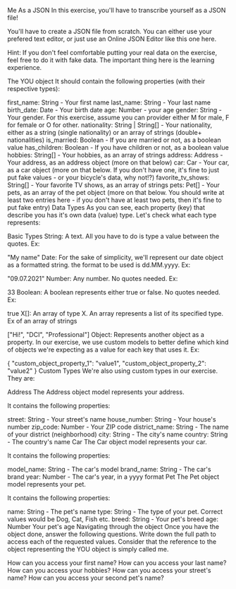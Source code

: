 Me As a JSON
In this exercise, you'll have to transcribe yourself as a JSON file!

You'll have to create a JSON file from scratch. You can either use your prefered text editor, or just use an Online JSON Editor like this one here.

Hint: If you don't feel comfortable putting your real data on the exercise, feel free to do it with fake data. The important thing here is the learning experience.

The YOU object
It should contain the following properties (with their respective types):

first_name: String - Your first name
last_name: String - Your last name
birth_date: Date - Your birth date
age: Number - your age
gender: String - Your gender. For this exercise, assume you can provider either M for male, F for female or O for other.
nationality: String | String[] - Your nationality, either as a string (single nationality) or an array of strings (double+ nationalities)
is_married: Boolean - If you are married or not, as a boolean value
has_children: Boolean - If you have children or not, as a boolean value
hobbies: String[] - Your hobbies, as an array of strings
address: Address - Your address, as an address object (more on that below)
car: Car - Your car, as a car object (more on that below. If you don't have one, it's fine to just put fake values - or your bicycle's data, why not!?)
favorite_tv_shows: String[] - Your favorite TV shows, as an array of strings
pets: Pet[] - Your pets, as an array of the pet object (more on that below. You should write at least two entries here - if you don't have at least two pets, then it's fine to put fake entry)
Data Types
As you can see, each property (key) that describe you has it's own data (value) type. Let's check what each type represents:

Basic Types
String: A text. All you have to do is type a value between the quotes.
Ex:

"My name"
Date: For the sake of simplicity, we'll represent our date object as a formatted string. the format to be used is dd.MM.yyyy.
Ex:

"09.07.2021"
Number: Any number. No quotes needed.
Ex:

33
Boolean: A boolean represents either true or false. No quotes needed.
Ex:

true
X[]: An array of type X. An array represents a list of its specified type.
Ex of an array of strings

["Hi!", "DCI", "Professional"]
Object: Represents another object as a property. In our exercise, we use custom models to better define which kind of objects we're expecting as a value for each key that uses it.
Ex:

{
"custom_object_property_1": "value1",
"custom_object_property_2": "value2"
}
Custom Types
We're also using custom types in our exercise. They are:

Address
The Address object model represents your address.

It contains the following properties:

street: String - Your street's name
house_number: String - Your house's number
zip_code: Number - Your ZIP code
district_name: String - The name of your district (neighborhood)
city: String - The city's name
country: String - The country's name
Car
The Car object model represents your car.

It contains the following properties:

model_name: String - The car's model
brand_name: String - The car's brand
year: Number - The car's year, in a yyyy format
Pet
The Pet object model represents your pet.

It contains the following properties:

name: String - The pet's name
type: String - The type of your pet. Correct values would be Dog, Cat, Fish etc.
breed: String - Your pet's breed
age: Number Your pet's age
Navigating through the object
Once you have the object done, answer the following questions. Write down the full path to access each of the requested values. Consider that the reference to the object representing the YOU object is simply called me.

How can you access your first name?
How can you access your last name?
How can you access your hobbies?
How can you access your street's name?
How can you access your second pet's name?